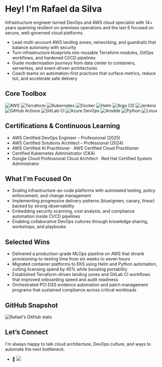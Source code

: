 # Hey! I'm Rafael da Silva

Infrastructure engineer turned DevOps and AWS cloud specialist with 14+ years spanning resilient on-premises operations and the last 6 focused on secure, well-governed cloud platforms.

- Lead multi-account AWS landing zones, networking, and guardrails that balance autonomy with security
- Turn infrastructure blueprints into reusable Terraform modules, GitOps workflows, and hardened CI/CD pipelines
- Guide modernisation journeys from data center to containers, serverless, and event-driven architectures
- Coach teams on automation-first practices that surface metrics, reduce toil, and accelerate safe delivery

## Core Toolbox

![AWS](https://img.shields.io/badge/AWS-232F3E?style=for-the-badge&logo=amazon-aws&logoColor=white)
![Terraform](https://img.shields.io/badge/Terraform-844FBA?style=for-the-badge&logo=terraform&logoColor=white)
![Kubernetes](https://img.shields.io/badge/Kubernetes-326CE5?style=for-the-badge&logo=kubernetes&logoColor=white)
![Docker](https://img.shields.io/badge/Docker-2496ED?style=for-the-badge&logo=docker&logoColor=white)
![Helm](https://img.shields.io/badge/Helm-0F1689?style=for-the-badge&logo=helm&logoColor=white)
![Argo CD](https://img.shields.io/badge/Argo%20CD-EF7B4D?style=for-the-badge&logo=argo&logoColor=white)
![Jenkins](https://img.shields.io/badge/Jenkins-D24939?style=for-the-badge&logo=jenkins&logoColor=white)
![GitHub Actions](https://img.shields.io/badge/GitHub%20Actions-2088FF?style=for-the-badge&logo=github-actions&logoColor=white)
![GitLab CI](https://img.shields.io/badge/GitLab%20CI-FC6D26?style=for-the-badge&logo=gitlab&logoColor=white)
![Azure DevOps](https://img.shields.io/badge/Azure%20DevOps-0078D7?style=for-the-badge&logo=azure-devops&logoColor=white)
![Ansible](https://img.shields.io/badge/Ansible-EE0000?style=for-the-badge&logo=ansible&logoColor=white)
![Python](https://img.shields.io/badge/Python-3776AB?style=for-the-badge&logo=python&logoColor=white)
![Linux](https://img.shields.io/badge/Linux-FCC624?style=for-the-badge&logo=linux&logoColor=black)

## Certifications & Continuous Learning

- AWS Certified DevOps Engineer – Professional (2025)
- AWS Certified Solutions Architect – Professional (2024)
- AWS Certified AI Practitioner · AWS Certified Cloud Practitioner
- Certified Kubernetes Administrator (CKA)
- Google Cloud Professional Cloud Architect · Red Hat Certified System Administrator

## What I'm Focused On

- Scaling infrastructure-as-code platforms with automated testing, policy enforcement, and change management
- Implementing progressive delivery patterns (blue/green, canary, linear) backed by strong observability
- Embedding security scanning, cost analysis, and compliance automation inside CI/CD pipelines
- Enabling collaborative DevOps cultures through knowledge sharing, workshops, and playbooks

## Selected Wins

- Delivered a production-grade MLOps pipeline on AWS that shrank provisioning-to-testing time from six weeks to seven hours
- Migrated container platforms to EKS using Helm and Python automation, cutting licensing spend by 45% while boosting portability
- Established Terraform-driven landing zones and GitLab CI workflows that improved onboarding speed and audit readiness
- Orchestrated PCI DSS evidence automation and patch management programs that sustained compliance across critical workloads

## GitHub Snapshot

![Rafael's GitHub stats](https://github-readme-stats.vercel.app/api?username=rafaeldasilva&show_icons=true&theme=default&hide_title=true)

## Let’s Connect

I'm always happy to talk cloud architecture, DevOps culture, and ways to automate the next bottleneck.

- 💼 <a href="https://www.linkedin.com/in/rsrafaeldasilva/" target="_blank"><img src="https://img.shields.io/badge/-LinkedIn-%230077B5?style=for-the-badge&logo=linkedin&logoColor=white" target="_blank"></a>
